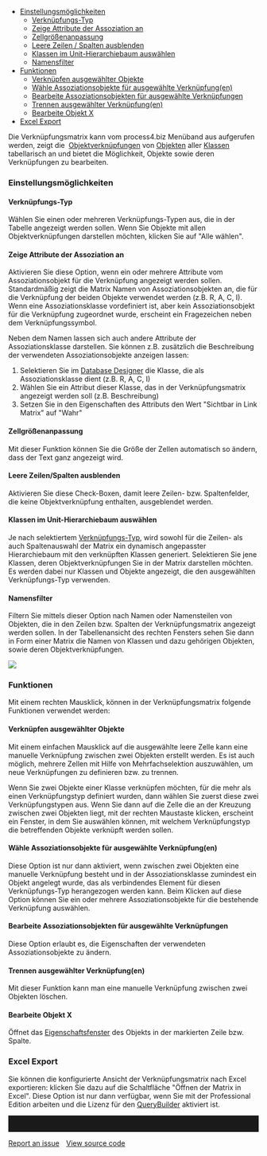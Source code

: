-   [Einstellungsmöglichkeiten](#einstellungsmöglichkeiten)
    -   [Verknüpfungs-Typ](#verknüpfungs-typ)
    -   [Zeige Attribute der Assoziation an](#zeige-attribute-der-assoziationan)
    -   [Zellgrößenanpassung](#zellgrößenanpassung)
    -   [Leere Zeilen / Spalten ausblenden](#leere-zeilen--spalten-ausblenden)
    -   [Klassen im Unit-Hierarchiebaum auswählen](#klassen-im-unit-hierarchiebaum-auswählen)
    -   [Namensfilter](#namensfilter)
-   [Funktionen](#funktionen)
    -   [Verknüpfen ausgewählter Objekte](#verknüpfen-ausgewählter-objekte)
    -   [Wähle Assoziationsobjekte für ausgewählte Verknüpfung(en)](#wähle-assoziationsobjekte-für-ausgewählte-verknüpfungen)
    -   [Bearbeite Assoziationsobjekten für ausgewählte Verknüpfungen](#bearbeite-assoziationsobjekten-für-ausgewählte-verknüpfungen)
    -   [Trennen ausgewählter Verknüpfung(en)](#trennen-ausgewählter-verknüpfungen)
    -   [Bearbeite Objekt X](#bearbeite-objekt-x)
-   [Excel Export](#excel-export)

Die Verknüpfungsmatrix kann vom process4.biz Menüband aus aufgerufen
werden, zeigt die  [Objektverknüpfungen](verknüpfungen) von
[Objekten](objekt) aller [Klassen](klasse) tabellarisch an und bietet
die Möglichkeit, Objekte sowie deren Verknüpfungen zu bearbeiten.

### Einstellungsmöglichkeiten

#### Verknüpfungs-Typ

Wählen Sie einen oder mehreren Verknüpfungs-Typen aus, die in der
Tabelle angezeigt werden sollen. Wenn Sie Objekte mit allen
Objektverknüpfungen darstellen möchten, klicken Sie auf "Alle wählen".

#### Zeige Attribute der Assoziation an

Aktivieren Sie diese Option, wenn ein oder mehrere Attribute vom
Assoziationsobjekt für die Verknüpfung angezeigt werden sollen.
Standardmäßig zeigt die Matrix Namen von Assoziationsobjekten an, die
für die Verknüpfung der beiden Objekte verwendet werden (z.B. R, A, C,
I). Wenn eine Assoziationsklasse vordefiniert ist, aber kein
Assoziationsobjekt für die Verknüpfung zugeordnet wurde, erscheint ein
Fragezeichen neben dem Verknüpfungssymbol.

Neben dem Namen lassen sich auch andere Attribute der Assoziationsklasse
darstellen. Sie können z.B. zusätzlich die Beschreibung der verwendeten
Assoziationsobjekte anzeigen lassen:

1.  Selektieren Sie im [Database Designer](database-desiner-de) die
    Klasse, die als Assoziationsklasse dient (z.B. R, A, C, I)
2.  Wählen Sie ein Attribut dieser Klasse, das in der Verknüpfungsmatrix
    angezeigt werden soll (z.B. Beschreibung)
3.  Setzen Sie in den Eigenschaften des Attributs den Wert "Sichtbar in
    Link Matrix" auf "Wahr"

#### Zellgrößenanpassung

Mit dieser Funktion können Sie die Größe der Zellen automatisch so
ändern, dass der Text ganz angezeigt wird.

#### Leere Zeilen/Spalten ausblenden

Aktivieren Sie diese Check-Boxen, damit leere Zeilen- bzw.
Spaltenfelder, die keine Objektverknüpfung enthalten, ausgeblendet
werden.

#### Klassen im Unit-Hierarchiebaum auswählen

Je nach selektiertem [Verknüpfungs-Typ](verknüpfungen), wird sowohl für
die Zeilen- als auch Spaltenauswahl der Matrix ein dynamisch angepasster
Hierarchiebaum mit den verknüpften Klassen generiert. Selektieren Sie
jene Klassen, deren Objektverknüpfungen Sie in der Matrix darstellen
möchten. Es werden dabei nur Klassen und Objekte angezeigt, die den
ausgewählten Verknüpfungs-Typ verwenden.

#### Namensfilter

Filtern Sie mittels dieser Option nach Namen oder Namensteilen von
Objekten, die in den Zeilen bzw. Spalten der Verknüpfungsmatrix
angezeigt werden sollen. In der Tabellenansicht des rechten Fensters
sehen Sie dann in Form einer Matrix die Namen von Klassen und dazu
gehörigen Objekten, sowie deren Objektverknüpfungen.


![](//images.ctfassets.net/utx1h0gfm1om/5dBbwssAKsuMUsKCgYKUMW/6fd8355e1bc71fdb74f51030d084b50a/1017690.png)

### Funktionen

Mit einem rechten Mausklick, können in der Verknüpfungsmatrix folgende
Funktionen verwendet werden:

#### Verknüpfen ausgewählter Objekte

Mit einem einfachen Mausklick auf die ausgewählte leere Zelle kann eine
manuelle Verknüpfung zwischen zwei Objekten erstellt werden. Es ist auch
möglich, mehrere Zellen mit Hilfe von Mehrfachselektion auszuwählen, um
neue Verknüpfungen zu definieren bzw. zu trennen.

Wenn Sie zwei Objekte einer Klasse verknüpfen möchten, für die mehr als
einen Verknüpfungstyp definiert wurden, dann wählen Sie zuerst diese
zwei Verknüpfungstypen aus. Wenn Sie dann auf die Zelle die an der
Kreuzung zwischen zwei Objekten liegt, mit der rechten Maustaste
klicken, erscheint ein Fenster, in dem Sie auswählen können, mit welchem
Verknüpfungstyp die betreffenden Objekte verknüpft werden sollen.

#### Wähle Assoziationsobjekte für ausgewählte Verknüpfung(en)

Diese Option ist nur dann aktiviert, wenn zwischen zwei Objekten eine
manuelle Verknüpfung besteht und in der Assoziationsklasse zumindest ein
Objekt angelegt wurde, das als verbindendes Element für diesen
Verknüpfungs-Typ herangezogen werden kann. Beim Klicken auf diese Option
können Sie ein oder mehrere Assoziationsobjekte für die bestehende
Verknüpfung auswählen.

#### Bearbeite Assoziationsobjekten für ausgewählte Verknüpfungen

Diese Option erlaubt es, die Eigenschaften der verwendeten
Assoziationsobjekte zu ändern.

#### Trennen ausgewählter Verknüpfung(en)

Mit dieser Funktion kann man eine manuelle Verknüpfung zwischen zwei
Objekten löschen.

#### Bearbeite Objekt X

Öffnet das [Eigenschaftsfenster](eigenschaften-dialogfenster) des
Objekts in der markierten Zeile bzw. Spalte.

### Excel Export

Sie können die konfigurierte Ansicht der Verknüpfungsmatrix nach Excel
exportieren: klicken Sie dazu auf die Schaltfläche "Öffnen der Matrix in
Excel". Diese Option ist nur dann verfügbar, wenn Sie mit der
Professional Edition arbeiten und die Lizenz für den
[QueryBuilder](querybuilder-de) aktiviert ist.


<hr style="padding-top:2rem" />
<a href="https://github.com/process4/docs/issues" target="_blank" class="bgw btn btn-primary btn-lg shadow-sm">Report an issue</a>
<a href="https://github.com/process4/docs" target="_blank" class="bgw btn btn-primary btn-lg shadow-sm" style="margin-left:10px;">View source code</a>